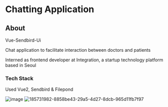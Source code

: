
# Chatting Application 

## About
<p> Vue-Sendbird-Ui </p>
<p> Chat application to facilitate interaction between doctors and patients </p>
<p> Interned as frontend developer at Integration, a startup technology platform based in Seoul

### Tech Stack
Used Vue2, Sendbird & Filepond 

![image](https://github.com/user-attachments/assets/4fc9ba71-4119-49b8-bf31-4fc59a157cc0)
![185731982-8858be43-29a5-4d27-8dcb-965d11fb7f97](https://github.com/user-attachments/assets/cbb65adb-7a59-499c-8078-377eca325cb1)


